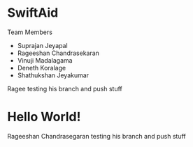 # SwiftAid

Team Members

- Suprajan Jeyapal
- Rageeshan Chandrasekaran
- Vinuji Madalagama
- Deneth Koralage
- Shathukshan Jeyakumar

Ragee testing his branch and push stuff

# Hello World!

Rageeshan Chandrasegaran testing his branch and push stuff
